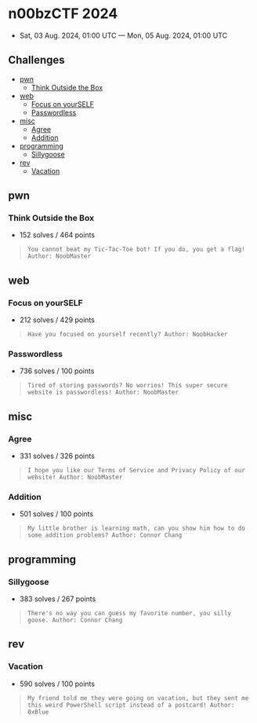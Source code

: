 # n00bzCTF 2024

- Sat, 03 Aug. 2024, 01:00 UTC — Mon, 05 Aug. 2024, 01:00 UTC

## Challenges

- [pwn](#pwn)
    - [Think Outside the Box](#think-outside-the-box)
- [web](#web)
    - [Focus on yourSELF](#focus-on-yourself)
    - [Passwordless](#passwordless)
- [misc](#misc)
    - [Agree](#agree)
    - [Addition](#addition)
- [programming](#programming)
    - [Sillygoose](#sillygoose)
- [rev](#rev)
    - [Vacation](#vacation)

## pwn

### Think Outside the Box

- 152 solves / 464 points

> ``` You cannot beat my Tic-Tac-Toe bot! If you do, you get a flag! Author: NoobMaster ```

## web

### Focus on yourSELF

- 212 solves / 429 points

> ``` Have you focused on yourself recently? Author: NoobHacker ```

### Passwordless

- 736 solves / 100 points

> ``` Tired of storing passwords? No worries! This super secure website is passwordless! Author: NoobMaster ```


## misc

### Agree

- 331 solves / 326 points

> ``` I hope you like our Terms of Service and Privacy Policy of our website! Author: NoobMaster ```

### Addition

- 501 solves / 100 points

> ``` My little brother is learning math, can you show him how to do some addition problems? Author: Connor Chang ```


## programming

### Sillygoose

- 383 solves / 267 points

> ``` There's no way you can guess my favorite number, you silly goose. Author: Connor Chang ```

## rev

### Vacation

- 590 solves / 100 points

> ``` My friend told me they were going on vacation, but they sent me this weird PowerShell script instead of a postcard! Author: 0xBlue ```